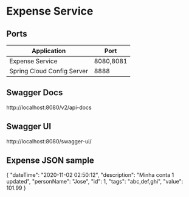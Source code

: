 # Expense Service

## Ports

|Application|Port|
|---|---|
|Expense Service|8080,8081|
|Spring Cloud Config Server|8888|

## Swagger Docs

http://localhost:8080/v2/api-docs

## Swagger UI

http://localhost:8080/swagger-ui/

## Expense JSON sample

{
  "dateTime": "2020-11-02 02:50:12",
  "description": "Minha conta 1 updated",
  "personName": "Jose",
  "id": 1,
  "tags": "abc,def,ghi",
  "value": 101.99
}
